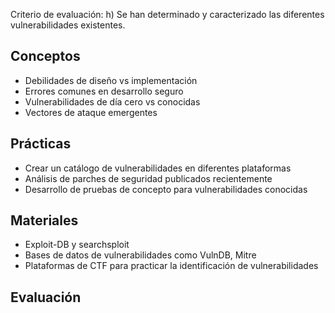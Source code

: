 Criterio de evaluación:
h) Se han determinado y caracterizado las diferentes vulnerabilidades existentes.

## Conceptos
- Debilidades de diseño vs implementación
- Errores comunes en desarrollo seguro
- Vulnerabilidades de día cero vs conocidas
- Vectores de ataque emergentes

## Prácticas
- Crear un catálogo de vulnerabilidades en diferentes plataformas
- Análisis de parches de seguridad publicados recientemente
- Desarrollo de pruebas de concepto para vulnerabilidades conocidas

## Materiales
- Exploit-DB y searchsploit
- Bases de datos de vulnerabilidades como VulnDB, Mitre
- Plataformas de CTF para practicar la identificación de vulnerabilidades

## Evaluación